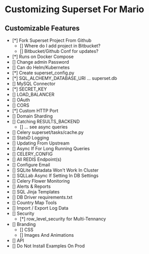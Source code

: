 # Customizing Superset For Mario

## Customizable Features


- [*] Fork Superset Project From Github
  - [] Where do I add project in Bitbucket?
  - [] Bitbucket/Github Conf for updates?
- [*] Runs on Docker Compose
- [] Change admin Password
- [] Can do Helm/Kubernetes
- [*] Create superset_config.py
- [*] SQL_ALCHEMY_DATABASE_URI ... superset.db
- [] MySQL Connector
- [*] SECRET_KEY
- [] LOAD_BALANCER
- [] OAuth
- [] CORS
- [*] Custom HTTP Port
- [] Domain Sharding
- [] Catching RESULTS_BACKEND
  - [] ... see async queries
- [] Celery superset/tasks/cache.py
- [] StatsD Logging
- [] Updating From Upstream
- [] Async If For Long Running Queries
- [] CELERY_CONFIG
- [] All REDIS Endpoint(s)
- [] Configure Email
- [] SQLite Metadata Won't Work In Cluster
- [] SQLLab Async If Setting In DB Settings
- [] Celery Flower Monitoring
- [] Alerts & Reports
- [] SQL Jinja Templates
- [] DB Driver requirements.txt
- [] Country Map Tools
- [] Import / Export Log Data
- [] Security
  - [*] row_level_security for Multi-Tennancy
- [] Branding
  - [] CSS
  - [] Images And Animations
- [] API
- [] Do Not Install Examples On Prod
